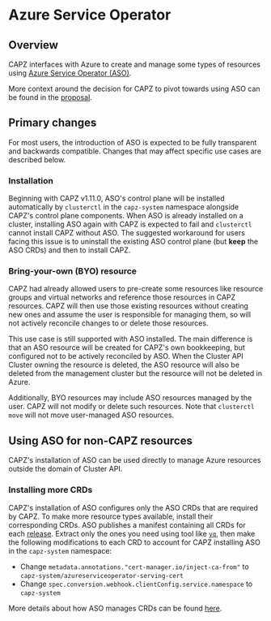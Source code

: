 # Azure Service Operator

## Overview

CAPZ interfaces with Azure to create and manage some types of resources using [Azure Service Operator
(ASO)](https://azure.github.io/azure-service-operator/).

More context around the decision for CAPZ to pivot towards using ASO can be found in the
[proposal](https://github.com/kubernetes-sigs/cluster-api-provider-azure/blob/main/docs/proposals/20230123-azure-service-operator.md).

## Primary changes

For most users, the introduction of ASO is expected to be fully transparent and backwards compatible. Changes
that may affect specific use cases are described below.

### Installation

Beginning with CAPZ v1.11.0, ASO's control plane will be installed automatically by `clusterctl` in the
`capz-system` namespace alongside CAPZ's control plane components. When ASO is already installed on a cluster,
installing ASO again with CAPZ is expected to fail and `clusterctl` cannot install CAPZ without ASO. The
suggested workaround for users facing this issue is to uninstall the existing ASO control plane (but **keep**
the ASO CRDs) and then to install CAPZ.

### Bring-your-own (BYO) resource

CAPZ had already allowed users to pre-create some resources like resource groups and virtual networks and
reference those resources in CAPZ resources. CAPZ will then use those existing resources without creating new
ones and assume the user is responsible for managing them, so will not actively reconcile changes to or delete
those resources.

This use case is still supported with ASO installed. The main difference is that an ASO resource will be
created for CAPZ's own bookkeeping, but configured not to be actively reconciled by ASO. When the Cluster API
Cluster owning the resource is deleted, the ASO resource will also be deleted from the management cluster but
the resource will not be deleted in Azure.

Additionally, BYO resources may include ASO resources managed by the user. CAPZ will not modify or delete such
resources. Note that `clusterctl move` will not move user-managed ASO resources.

## Using ASO for non-CAPZ resources

CAPZ's installation of ASO can be used directly to manage Azure resources outside the domain of
Cluster API.

### Installing more CRDs

CAPZ's installation of ASO configures only the ASO CRDs that are required by CAPZ. To make more resource types
available, install their corresponding CRDs. ASO publishes a manifest containing all CRDs for each
[release](https://github.com/Azure/azure-service-operator/releases). Extract only the ones you need using tool
like [`yq`](https://mikefarah.gitbook.io/yq/), then make the following modifications to each CRD to account
for CAPZ installing ASO in the `capz-system` namespace:

- Change `metadata.annotations."cert-manager.io/inject-ca-from"` to `capz-system/azureserviceoperator-serving-cert`
- Change `spec.conversion.webhook.clientConfig.service.namespace` to `capz-system`

More details about how ASO manages CRDs can be found [here](https://azure.github.io/azure-service-operator/guide/crd-management/).

